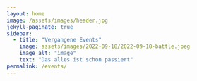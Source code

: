 ```yaml
---
layout: home
image: /assets/images/header.jpg
jekyll-paginate: true
sidebar:  
  - title: "Vergangene Events"
    image: assets/images/2022-09-18/2022-09-18-battle.jpeg
    image_alt: "image"
    text: "Das alles ist schon passiert"
permalink: /events/
---
```

